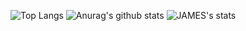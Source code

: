  

![Top Langs](https://github-readme-stats.vercel.app/api/top-langs/?username=jeeyoun-kang&layout=compact&theme=outrun)
![Anurag's github stats](https://github-readme-stats.vercel.app/api?username=jeeyoun-kang&show_icons=true&theme=outrun)
![JAMES's stats](https://github-readme-stats.vercel.app/api?username=justin95214&show_icons=true&theme=radical)

